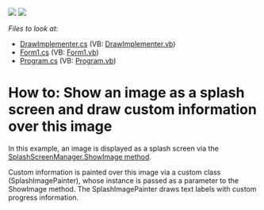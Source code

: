 <!-- default badges list -->
[![](https://img.shields.io/badge/Open_in_DevExpress_Support_Center-FF7200?style=flat-square&logo=DevExpress&logoColor=white)](https://supportcenter.devexpress.com/ticket/details/E3719)
[![](https://img.shields.io/badge/📖_How_to_use_DevExpress_Examples-e9f6fc?style=flat-square)](https://docs.devexpress.com/GeneralInformation/403183)
<!-- default badges end -->
<!-- default file list -->
*Files to look at*:

* [DrawImplementer.cs](./CS/DrawImplementer.cs) (VB: [DrawImplementer.vb](./VB/DrawImplementer.vb))
* [Form1.cs](./CS/Form1.cs) (VB: [Form1.vb](./VB/Form1.vb))
* [Program.cs](./CS/Program.cs) (VB: [Program.vb](./VB/Program.vb))
<!-- default file list end -->
# How to: Show an image as a splash screen and draw custom information over this image


<p>In this example, an image is displayed as a splash screen via the <a href="https://docs.devexpress.com/WindowsForms/devexpress.xtrasplashscreen.splashscreenmanager.showimage.overloads">SplashScreenManager.ShowImage method</a>.</p><p>Custom information is painted over this image via a custom class (SplashImagePainter), whose instance is passed as a parameter to the ShowImage method. The SplashImagePainter draws text labels with custom progress information.</p>

<br/>


